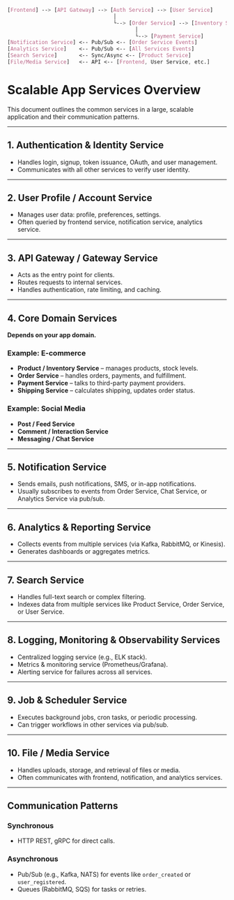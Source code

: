 ```css
[Frontend] --> [API Gateway] --> [Auth Service] --> [User Service]
                                  │
                                  └--> [Order Service] --> [Inventory Service]
                                         │
                                         └--> [Payment Service]
[Notification Service] <-- Pub/Sub <-- [Order Service Events]
[Analytics Service]    <-- Pub/Sub <-- [All Services Events]
[Search Service]       <-- Sync/Async <-- [Product Service]
[File/Media Service]   <-- API <-- [Frontend, User Service, etc.]
```

# Scalable App Services Overview

This document outlines the common services in a large, scalable application and their communication patterns.

---

## 1. Authentication & Identity Service

- Handles login, signup, token issuance, OAuth, and user management.
- Communicates with all other services to verify user identity.

---

## 2. User Profile / Account Service

- Manages user data: profile, preferences, settings.
- Often queried by frontend service, notification service, analytics service.

---

## 3. API Gateway / Gateway Service

- Acts as the entry point for clients.
- Routes requests to internal services.
- Handles authentication, rate limiting, and caching.

---

## 4. Core Domain Services

**Depends on your app domain.**

### Example: E-commerce

- **Product / Inventory Service** – manages products, stock levels.
- **Order Service** – handles orders, payments, and fulfillment.
- **Payment Service** – talks to third-party payment providers.
- **Shipping Service** – calculates shipping, updates order status.

### Example: Social Media

- **Post / Feed Service**
- **Comment / Interaction Service**
- **Messaging / Chat Service**

---

## 5. Notification Service

- Sends emails, push notifications, SMS, or in-app notifications.
- Usually subscribes to events from Order Service, Chat Service, or Analytics Service via pub/sub.

---

## 6. Analytics & Reporting Service

- Collects events from multiple services (via Kafka, RabbitMQ, or Kinesis).
- Generates dashboards or aggregates metrics.

---

## 7. Search Service

- Handles full-text search or complex filtering.
- Indexes data from multiple services like Product Service, Order Service, or User Service.

---

## 8. Logging, Monitoring & Observability Services

- Centralized logging service (e.g., ELK stack).
- Metrics & monitoring service (Prometheus/Grafana).
- Alerting service for failures across all services.

---

## 9. Job & Scheduler Service

- Executes background jobs, cron tasks, or periodic processing.
- Can trigger workflows in other services via pub/sub.

---

## 10. File / Media Service

- Handles uploads, storage, and retrieval of files or media.
- Often communicates with frontend, notification, and analytics services.

---

## Communication Patterns

### Synchronous

- HTTP REST, gRPC for direct calls.

### Asynchronous

- Pub/Sub (e.g., Kafka, NATS) for events like `order_created` or `user_registered`.
- Queues (RabbitMQ, SQS) for tasks or retries.
